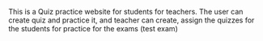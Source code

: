This is a Quiz practice website for students for teachers. The user can create quiz and practice it, and teacher can create, assign the quizzes for the students for practice for the exams (test exam)
 
 
